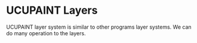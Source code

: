 # UCUPAINT Layers

UCUPAINT layer system is similar to other programs layer systems. We can do many operation to the layers.